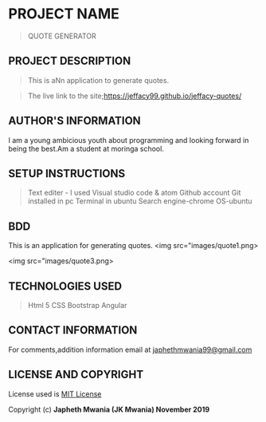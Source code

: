 # PROJECT NAME
>QUOTE GENERATOR

## PROJECT DESCRIPTION
>This is aNn application to generate quotes.

>The live link to the site;https://jeffacy99.github.io/jeffacy-quotes/


## AUTHOR'S INFORMATION
I am a young ambicious youth about programming and looking forward in being the best.Am a student at moringa school.



## SETUP INSTRUCTIONS
>Text editer - I used Visual studio code & atom
>Github account
>Git installed in pc
>Terminal in ubuntu
>Search engine-chrome
>OS-ubuntu


## BDD
This is an application for generating quotes.
  <img src="images/quote1.png>
  
  <img src="images/quote3.png>



## TECHNOLOGIES USED
>Html 5
>CSS
>Bootstrap
>Angular


## CONTACT INFORMATION
For comments,addition information email at japhethmwania99@gmail.com

## LICENSE AND COPYRIGHT
License used is <a href="https://choosealicense.com/licenses/mit/">MIT License</a> <br>

Copyright (c) **Japheth Mwania (JK Mwania) November 2019**